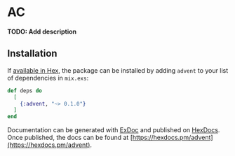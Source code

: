 # AC

**TODO: Add description**

## Installation

If [available in Hex](https://hex.pm/docs/publish), the package can be installed
by adding `advent` to your list of dependencies in `mix.exs`:

```elixir
def deps do
  [
    {:advent, "~> 0.1.0"}
  ]
end
```

Documentation can be generated with [ExDoc](https://github.com/elixir-lang/ex_doc)
and published on [HexDocs](https://hexdocs.pm). Once published, the docs can
be found at [https://hexdocs.pm/advent](https://hexdocs.pm/advent).

